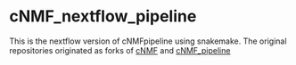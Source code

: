 # cNMF_nextflow_pipeline
This is the nextflow version of cNMFpipeline using snakemake.
The original repositories originated as forks of [cNMF](https://github.com/dylkot/cNMF) and [cNMF_pipeline](https://github.com/EngreitzLab/cNMF_pipeline)

